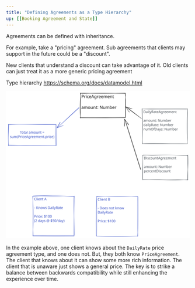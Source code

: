 ```yaml
---
title: "Defining Agreements as a Type Hierarchy"
up: [[Booking Agreement and State]]
---
```


Agreements can be defined with inheritance.

For example, take a "pricing" agreement. Sub agreements that clients may support in the future could be a "discount".

New clients that understand a discount can take advantage of it. Old clients can just treat it as a more generic pricing agreement 

Type hierarchy https://schema.org/docs/datamodel.html

![Agreement Hierarchy Example.excalidraw](../../drawings/Agreement%20Hierarchy%20Example.excalidraw.svg)

In the example above, one client knows about the `DailyRate` price agreement type, and one does not. But, they both know `PriceAgreement`. The client that knows about it can show some more rich information. The client that is unaware just shows a general price. The key is to strike a balance between backwards compatibility while still enhancing the experience over time.